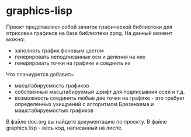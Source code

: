 # graphics-lisp

Проект представляет собой зачаток графической библиотеки для отрисовки
графиков на базе библиотеки zpng.
На данный момент можно:
- заполнять график фоновым цветом
- генерировать неподписанные оси и деления на них
- генерировать точки на графике и соеднять их

Что планиурется добавить:
- масштабируемость графиков
- собственный масштабируемый шрифт для подписывния осей и т.д.
- возможность соединять любые две точки на графике - это требует
определенных ухищрений с алгоритмом Брезенхема и машстабируемостью графиков

В файле doc.org вы найдете документацию по проекту. В файле
graphics.lisp - весь код, написанный на лиспе.
